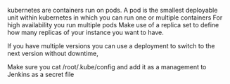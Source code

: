  kubernetes are containers run on pods. A pod is the smallest deployable unit within kubernetes in which you can run one or multiple containers
 For high availability you run multiple pods
 Make use of a replica set to define how many replicas of your instance you want to have.

 If you have multiple versions you can use a deployment to switch to the next version without downtime,

 Make sure you cat /root/.kube/config and add it as a management to Jenkins as a secret file
